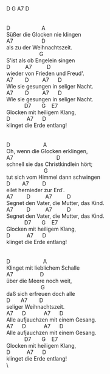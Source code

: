 \
D&nbsp;G&nbsp;A7&nbsp;D\
\
\
D&nbsp;&nbsp;&nbsp;&nbsp;&nbsp;&nbsp;&nbsp;&nbsp;&nbsp;&nbsp;&nbsp;&nbsp;&nbsp;&nbsp;&nbsp;&nbsp;&nbsp;&nbsp;&nbsp;&nbsp;&nbsp;A\
Süßer&nbsp;die&nbsp;Glocken&nbsp;nie&nbsp;klingen\
A7&nbsp;&nbsp;&nbsp;&nbsp;&nbsp;&nbsp;&nbsp;&nbsp;&nbsp;&nbsp;&nbsp;&nbsp;&nbsp;&nbsp;&nbsp;&nbsp;&nbsp;&nbsp;&nbsp;D\
als&nbsp;zu&nbsp;der&nbsp;Weihnachtszeit.\
&nbsp;&nbsp;&nbsp;&nbsp;&nbsp;&nbsp;&nbsp;&nbsp;&nbsp;&nbsp;&nbsp;&nbsp;&nbsp;&nbsp;&nbsp;&nbsp;&nbsp;&nbsp;&nbsp;&nbsp;&nbsp;&nbsp;G\
S'ist&nbsp;als&nbsp;ob&nbsp;Engelein&nbsp;singen\
D&nbsp;&nbsp;&nbsp;&nbsp;&nbsp;&nbsp;&nbsp;&nbsp;&nbsp;&nbsp;A7&nbsp;&nbsp;&nbsp;&nbsp;&nbsp;&nbsp;&nbsp;&nbsp;&nbsp;&nbsp;D\
wieder&nbsp;von&nbsp;Frieden&nbsp;und&nbsp;Freud'.\
A7&nbsp;&nbsp;&nbsp;&nbsp;&nbsp;&nbsp;&nbsp;&nbsp;D&nbsp;&nbsp;&nbsp;&nbsp;&nbsp;&nbsp;&nbsp;&nbsp;&nbsp;A7&nbsp;&nbsp;&nbsp;&nbsp;&nbsp;&nbsp;D\
Wie&nbsp;sie&nbsp;gesungen&nbsp;in&nbsp;seliger&nbsp;Nacht.\
A7&nbsp;&nbsp;&nbsp;&nbsp;&nbsp;&nbsp;&nbsp;&nbsp;D&nbsp;&nbsp;&nbsp;&nbsp;&nbsp;&nbsp;&nbsp;&nbsp;&nbsp;A7&nbsp;&nbsp;&nbsp;&nbsp;&nbsp;&nbsp;D\
Wie&nbsp;sie&nbsp;gesungen&nbsp;in&nbsp;seliger&nbsp;Nacht.\
&nbsp;&nbsp;&nbsp;&nbsp;&nbsp;&nbsp;&nbsp;&nbsp;&nbsp;&nbsp;&nbsp;&nbsp;D7&nbsp;&nbsp;&nbsp;&nbsp;&nbsp;&nbsp;&nbsp;G&nbsp;&nbsp;&nbsp;&nbsp;E7\
Glocken&nbsp;mit&nbsp;heiligem&nbsp;Klang,\
D&nbsp;&nbsp;&nbsp;&nbsp;&nbsp;&nbsp;&nbsp;&nbsp;&nbsp;&nbsp;&nbsp;A7&nbsp;&nbsp;&nbsp;&nbsp;&nbsp;&nbsp;D\
klinget&nbsp;die&nbsp;Erde&nbsp;entlang!\
\
&nbsp;\
D&nbsp;&nbsp;&nbsp;&nbsp;&nbsp;&nbsp;&nbsp;&nbsp;&nbsp;&nbsp;&nbsp;&nbsp;&nbsp;&nbsp;&nbsp;&nbsp;&nbsp;&nbsp;&nbsp;&nbsp;&nbsp;&nbsp;A\
Oh,&nbsp;wenn&nbsp;die&nbsp;Glocken&nbsp;erklingen,\
A7&nbsp;&nbsp;&nbsp;&nbsp;&nbsp;&nbsp;&nbsp;&nbsp;&nbsp;&nbsp;&nbsp;&nbsp;&nbsp;&nbsp;&nbsp;&nbsp;&nbsp;&nbsp;&nbsp;&nbsp;&nbsp;&nbsp;&nbsp;&nbsp;&nbsp;&nbsp;&nbsp;&nbsp;&nbsp;D\
schnell&nbsp;sie&nbsp;das&nbsp;Christkindlein&nbsp;hört;\
&nbsp;&nbsp;&nbsp;&nbsp;&nbsp;&nbsp;&nbsp;&nbsp;&nbsp;&nbsp;&nbsp;&nbsp;&nbsp;&nbsp;&nbsp;&nbsp;&nbsp;&nbsp;&nbsp;&nbsp;&nbsp;&nbsp;&nbsp;&nbsp;&nbsp;G\
tut&nbsp;sich&nbsp;vom&nbsp;Himmel&nbsp;dann&nbsp;schwingen\
D&nbsp;&nbsp;&nbsp;&nbsp;&nbsp;&nbsp;&nbsp;&nbsp;A7&nbsp;&nbsp;&nbsp;&nbsp;&nbsp;&nbsp;&nbsp;&nbsp;&nbsp;D\
eilet&nbsp;hernieder&nbsp;zur&nbsp;Erd'.\
A7&nbsp;&nbsp;&nbsp;&nbsp;&nbsp;&nbsp;&nbsp;&nbsp;&nbsp;D&nbsp;&nbsp;&nbsp;&nbsp;&nbsp;&nbsp;&nbsp;&nbsp;&nbsp;&nbsp;A7&nbsp;&nbsp;&nbsp;&nbsp;&nbsp;&nbsp;&nbsp;&nbsp;&nbsp;&nbsp;D\
Segnet&nbsp;den&nbsp;Vater,&nbsp;die&nbsp;Mutter,&nbsp;das&nbsp;Kind.\
A7&nbsp;&nbsp;&nbsp;&nbsp;&nbsp;&nbsp;&nbsp;&nbsp;&nbsp;D&nbsp;&nbsp;&nbsp;&nbsp;&nbsp;&nbsp;&nbsp;&nbsp;&nbsp;&nbsp;A7&nbsp;&nbsp;&nbsp;&nbsp;&nbsp;&nbsp;&nbsp;&nbsp;&nbsp;&nbsp;D\
Segnet&nbsp;den&nbsp;Vater,&nbsp;die&nbsp;Mutter,&nbsp;das&nbsp;Kind.\
&nbsp;&nbsp;&nbsp;&nbsp;&nbsp;&nbsp;&nbsp;&nbsp;&nbsp;&nbsp;&nbsp;&nbsp;D7&nbsp;&nbsp;&nbsp;&nbsp;&nbsp;&nbsp;&nbsp;G&nbsp;&nbsp;&nbsp;&nbsp;E7\
Glocken&nbsp;mit&nbsp;heiligem&nbsp;Klang,\
D&nbsp;&nbsp;&nbsp;&nbsp;&nbsp;&nbsp;&nbsp;&nbsp;&nbsp;&nbsp;&nbsp;A7&nbsp;&nbsp;&nbsp;&nbsp;&nbsp;&nbsp;D\
klinget&nbsp;die&nbsp;Erde&nbsp;entlang!\
\
\
D&nbsp;&nbsp;&nbsp;&nbsp;&nbsp;&nbsp;&nbsp;&nbsp;&nbsp;&nbsp;&nbsp;&nbsp;&nbsp;&nbsp;&nbsp;&nbsp;&nbsp;&nbsp;&nbsp;&nbsp;&nbsp;&nbsp;A\
Klinget&nbsp;mit&nbsp;lieblichem&nbsp;Schalle\
A7&nbsp;&nbsp;&nbsp;&nbsp;&nbsp;&nbsp;&nbsp;&nbsp;&nbsp;&nbsp;&nbsp;&nbsp;&nbsp;&nbsp;&nbsp;&nbsp;&nbsp;&nbsp;D\
über&nbsp;die&nbsp;Meere&nbsp;noch&nbsp;weit,\
&nbsp;&nbsp;&nbsp;&nbsp;&nbsp;&nbsp;&nbsp;&nbsp;&nbsp;&nbsp;&nbsp;&nbsp;&nbsp;&nbsp;&nbsp;&nbsp;&nbsp;&nbsp;&nbsp;&nbsp;&nbsp;&nbsp;&nbsp;G\
daß&nbsp;sich&nbsp;erfreuen&nbsp;doch&nbsp;alle\
D&nbsp;&nbsp;&nbsp;&nbsp;&nbsp;&nbsp;&nbsp;A7&nbsp;&nbsp;&nbsp;&nbsp;&nbsp;&nbsp;&nbsp;&nbsp;D\
seliger&nbsp;Weihnachtszeit.\
A7&nbsp;&nbsp;&nbsp;&nbsp;&nbsp;&nbsp;D&nbsp;&nbsp;&nbsp;&nbsp;&nbsp;&nbsp;&nbsp;&nbsp;&nbsp;&nbsp;&nbsp;&nbsp;A7&nbsp;&nbsp;&nbsp;&nbsp;&nbsp;&nbsp;D\
Alle&nbsp;aufjauchzen&nbsp;mit&nbsp;einem&nbsp;Gesang.\
A7&nbsp;&nbsp;&nbsp;&nbsp;&nbsp;&nbsp;D&nbsp;&nbsp;&nbsp;&nbsp;&nbsp;&nbsp;&nbsp;&nbsp;&nbsp;&nbsp;&nbsp;&nbsp;A7&nbsp;&nbsp;&nbsp;&nbsp;&nbsp;&nbsp;D\
Alle&nbsp;aufjauchzen&nbsp;mit&nbsp;einem&nbsp;Gesang.\
&nbsp;&nbsp;&nbsp;&nbsp;&nbsp;&nbsp;&nbsp;&nbsp;&nbsp;&nbsp;&nbsp;&nbsp;D7&nbsp;&nbsp;&nbsp;&nbsp;&nbsp;&nbsp;&nbsp;G&nbsp;&nbsp;&nbsp;&nbsp;E7\
Glocken&nbsp;mit&nbsp;heiligem&nbsp;Klang,\
D&nbsp;&nbsp;&nbsp;&nbsp;&nbsp;&nbsp;&nbsp;&nbsp;&nbsp;&nbsp;&nbsp;A7&nbsp;&nbsp;&nbsp;&nbsp;&nbsp;&nbsp;D\
klinget&nbsp;die&nbsp;Erde&nbsp;entlang!\
\
